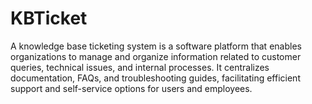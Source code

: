 # KBTicket
A knowledge base ticketing system is a software platform that enables organizations to manage and organize information related to customer queries, technical issues, and internal processes. It centralizes documentation, FAQs, and troubleshooting guides, facilitating efficient support and self-service options for users and employees.
